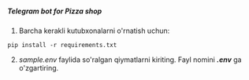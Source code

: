 ##### Telegram bot for Pizza shop

1. Barcha kerakli kutubxonalarni o'rnatish uchun:

`pip install -r requirements.txt`

2. _sample.env_ faylida so'ralgan qiymatlarni kiriting. Fayl nomini **_.env_** ga o'zgartiring.